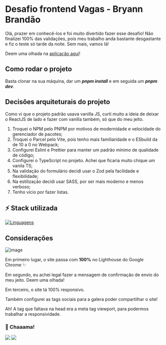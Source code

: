 # Desafio frontend Vagas - Bryann Brandão

Olá, prazer em conhecê-los e foi muito divertido fazer esse desafio! Não finalizei 100% das validações, pois meu trabalho anda bastante desgastante e fiz o teste só tarde da noite. Sem mais, vamos lá!

Deem uma olhada na [aplicação aqui](https://bryann-challenge.netlify.app/)!

## Como rodar o projeto
Basta clonar na sua máquina, dar um **_pnpm install_** e em seguida um **_pnpm dev_**.

## Decisões arquiteturais do projeto

Como vi que o projeto padrão usava vanilla JS, curti muito a ideia de deixar o ReactJS de lado e fazer com vanilla também, só que do meu jeito.

1. Troquei o NPM pelo PNPM por motivos de modernidade e velocidade do gerenciador de pacotes;
2. Troquei o Parcel pelo Vite, pois tenho mais familiaridade e o ESbuild da de 10 a 0 no Webpack;
3. Configurei Eslint e Prettier para manter um padrão mínimo de qualidade de código;
4. Configurei o TypeScript no projeto. Achei que ficaria muito chique um vanila TS;
5. Na validação do formulário decidi usar o Zod pela facilidade e flexibilidade;
6. Na estilização decidi usar SASS, por ser mais moderno e menos verboso;
7. Tenho vício por fazer listas.

## ⚡ Stack utilizada

[![Linguagens](https://skillicons.dev/icons?i=ts,html,sass,vite,netlify)](https://skillicons.dev)

## Considerações

![image](https://user-images.githubusercontent.com/25440943/276792665-9b482ef1-fa00-4dab-87e5-4512c9b5efce.png)

Em primeiro lugar, o site passa com **100%** no Lighthouse do Google Chrome ✨

Em segundo, eu achei legal fazer a mensagem de confirmação de envio do meu jeito. Deem uma olhada!

Em terceiro, o site tá 100% responsivo.

Também configurei as tags sociais para a galera poder compartilhar o site!

Ah! A tag que faltava na head era a meta tag viewport, para podermos trabalhar a responsividade.

### 💬 Chaaama!
<div>
    <a href="https://www.linkedin.com/in/ibryann" target="_blank"><img src="https://img.shields.io/badge/-LinkedIn-%230077B5?style=for-the-badge&logo=linkedin&logoColor=white"></a>
    <a href="mailto:bryann.enrique@gmail.com"><img src="https://img.shields.io/badge/-Gmail-%23333?style=for-the-badge&logo=gmail&logoColor=white" target="_blank"></a>
</div>

